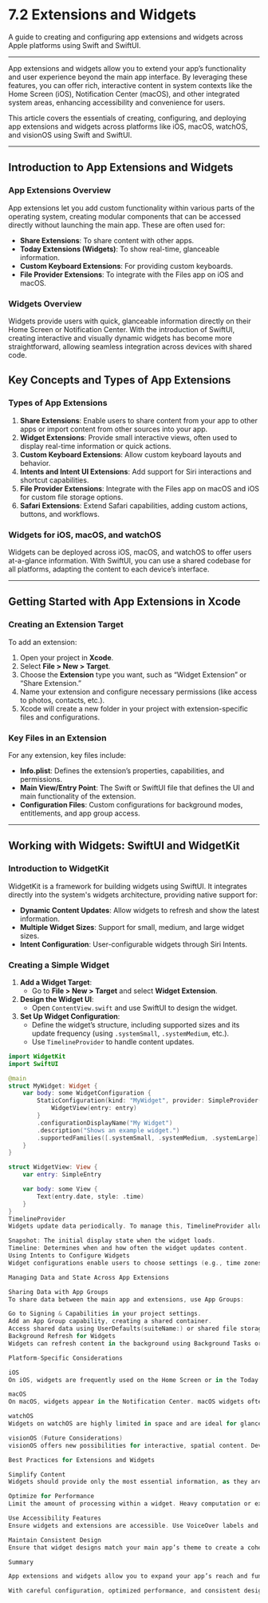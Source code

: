 # 7.2 Extensions and Widgets

A guide to creating and configuring app extensions and widgets across Apple platforms using Swift and SwiftUI.

---

App extensions and widgets allow you to extend your app’s functionality and user experience beyond the main app interface. By leveraging these features, you can offer rich, interactive content in system contexts like the Home Screen (iOS), Notification Center (macOS), and other integrated system areas, enhancing accessibility and convenience for users.

This article covers the essentials of creating, configuring, and deploying app extensions and widgets across platforms like iOS, macOS, watchOS, and visionOS using Swift and SwiftUI.

---

## Introduction to App Extensions and Widgets

### App Extensions Overview
App extensions let you add custom functionality within various parts of the operating system, creating modular components that can be accessed directly without launching the main app. These are often used for:
- **Share Extensions**: To share content with other apps.
- **Today Extensions (Widgets)**: To show real-time, glanceable information.
- **Custom Keyboard Extensions**: For providing custom keyboards.
- **File Provider Extensions**: To integrate with the Files app on iOS and macOS.

### Widgets Overview
Widgets provide users with quick, glanceable information directly on their Home Screen or Notification Center. With the introduction of SwiftUI, creating interactive and visually dynamic widgets has become more straightforward, allowing seamless integration across devices with shared code.

## Key Concepts and Types of App Extensions

### Types of App Extensions
1. **Share Extensions**: Enable users to share content from your app to other apps or import content from other sources into your app.
2. **Widget Extensions**: Provide small interactive views, often used to display real-time information or quick actions.
3. **Custom Keyboard Extensions**: Allow custom keyboard layouts and behavior.
4. **Intents and Intent UI Extensions**: Add support for Siri interactions and shortcut capabilities.
5. **File Provider Extensions**: Integrate with the Files app on macOS and iOS for custom file storage options.
6. **Safari Extensions**: Extend Safari capabilities, adding custom actions, buttons, and workflows.

### Widgets for iOS, macOS, and watchOS
Widgets can be deployed across iOS, macOS, and watchOS to offer users at-a-glance information. With SwiftUI, you can use a shared codebase for all platforms, adapting the content to each device’s interface.

---

## Getting Started with App Extensions in Xcode

### Creating an Extension Target
To add an extension:
1. Open your project in **Xcode**.
2. Select **File > New > Target**.
3. Choose the **Extension** type you want, such as “Widget Extension” or “Share Extension.”
4. Name your extension and configure necessary permissions (like access to photos, contacts, etc.).
5. Xcode will create a new folder in your project with extension-specific files and configurations.

### Key Files in an Extension
For any extension, key files include:
- **Info.plist**: Defines the extension’s properties, capabilities, and permissions.
- **Main View/Entry Point**: The Swift or SwiftUI file that defines the UI and main functionality of the extension.
- **Configuration Files**: Custom configurations for background modes, entitlements, and app group access.

---

## Working with Widgets: SwiftUI and WidgetKit

### Introduction to WidgetKit
WidgetKit is a framework for building widgets using SwiftUI. It integrates directly into the system's widgets architecture, providing native support for:
- **Dynamic Content Updates**: Allow widgets to refresh and show the latest information.
- **Multiple Widget Sizes**: Support for small, medium, and large widget sizes.
- **Intent Configuration**: User-configurable widgets through Siri Intents.

### Creating a Simple Widget

1. **Add a Widget Target**:
   - Go to **File > New > Target** and select **Widget Extension**.
2. **Design the Widget UI**:
   - Open `ContentView.swift` and use SwiftUI to design the widget.
3. **Set Up Widget Configuration**:
   - Define the widget’s structure, including supported sizes and its update frequency (using `.systemSmall`, `.systemMedium`, etc.).
   - Use `TimelineProvider` to handle content updates.

```swift
import WidgetKit
import SwiftUI

@main
struct MyWidget: Widget {
    var body: some WidgetConfiguration {
        StaticConfiguration(kind: "MyWidget", provider: SimpleProvider()) { entry in
            WidgetView(entry: entry)
        }
        .configurationDisplayName("My Widget")
        .description("Shows an example widget.")
        .supportedFamilies([.systemSmall, .systemMedium, .systemLarge])
    }
}

struct WidgetView: View {
    var entry: SimpleEntry

    var body: some View {
        Text(entry.date, style: .time)
    }
}
TimelineProvider
Widgets update data periodically. To manage this, TimelineProvider allows you to define:

Snapshot: The initial display state when the widget loads.
Timeline: Determines when and how often the widget updates content.
Using Intents to Configure Widgets
Widget configurations enable users to choose settings (e.g., time zones for a clock widget). Use the Intents framework to create custom options that appear in the widget configuration panel.

Managing Data and State Across App Extensions

Sharing Data with App Groups
To share data between the main app and extensions, use App Groups:

Go to Signing & Capabilities in your project settings.
Add an App Group capability, creating a shared container.
Access shared data using UserDefaults(suiteName:) or shared file storage with FileManager.
Background Refresh for Widgets
Widgets can refresh content in the background using Background Tasks or URLSession. Set up background fetching in your app's Info.plist by adding Background Modes and enabling fetch.

Platform-Specific Considerations

iOS
On iOS, widgets are frequently used on the Home Screen or in the Today View. Consider using smaller widget sizes and avoiding resource-heavy operations to optimize performance and responsiveness.

macOS
On macOS, widgets appear in the Notification Center. macOS widgets often benefit from more detailed content since they have more screen space compared to iOS.

watchOS
Widgets on watchOS are highly limited in space and are ideal for glanceable content. They are also tightly integrated with complications, allowing information to display on the watch face.

visionOS (Future Considerations)
visionOS offers new possibilities for interactive, spatial content. Developers can use extensions to provide immersive experiences, adapting SwiftUI-based widgets for mixed-reality interfaces.

Best Practices for Extensions and Widgets

Simplify Content
Widgets should provide only the most essential information, as they are meant for quick consumption.

Optimize for Performance
Limit the amount of processing within a widget. Heavy computation or extensive data loading can lead to delays in displaying the widget’s content.

Use Accessibility Features
Ensure widgets and extensions are accessible. Use VoiceOver labels and avoid hard-coded sizes so that the widget adjusts for Dynamic Type settings.

Maintain Consistent Design
Ensure that widget designs match your main app’s theme to create a cohesive user experience.

Summary

App extensions and widgets allow you to expand your app’s reach and functionality on users’ devices, whether it’s through share sheets, widgets, or system interactions. SwiftUI and WidgetKit make it easier than ever to build cross-platform, interactive components for Apple devices.

With careful configuration, optimized performance, and consistent design, you can create extensions and widgets that enhance your app’s user experience and provide value right from the user’s Home Screen or Notification Center.
